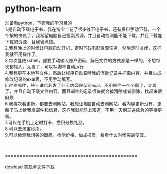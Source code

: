# python-learn

准备看python，下面我的学习目的<br/>
1.是自动下载电子书，我在淘宝上花了很多钱下电子书，还有资料手动下载，一个个按的快疯了，我希望电脑自己搜索资源，并且自动检测能不能下载，并且下载能下载的资源，替我省点钱。<br/>
2.我想晚上的时候让电脑自动开机，定时下载电影资源任务，然后定时关闭，这样我就不用操作了。<br/>
3.每次登陆xshell，都要手动输入账户密码，解压文件的方式都是一样的，不想每次都输入。太累了，可以写脚本自动运行<br/>
4.我想更在本地写文件，然后让程序自动监听我的流量记录并抓取内容，并且生成修改记录的exal表，不用手动填写。<br/>
5.过滤邮件，统计谁给我发了什么内容保存到exal，不用邮件一个个翻了，太累了，并且自动下载文件内容。而且邮件的记录很快就会被清除或者删除，找起来很麻烦<br/>
6.我每次看更新，都要去刷网站，我想让电脑自动去刷网站，看内容更新没有，更新了马上给我发邮件和信息，这样我就能马上知道，不用一天刷三遍焦急的等待更新。<br/>
7.可以在手机上定时打卡，攒积分换礼品。<br/>
8.可以去淘宝秒杀。<br/>
9.可以检测我想买的商品，检测价格，做成报表，看看什么时候买最便宜。<br/>


<br/>
<br/>
==============================================
<br/>
<br/>
dowload 实现单文件下载
<br/>


